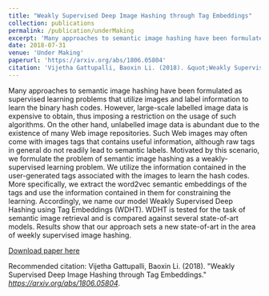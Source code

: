 ```yaml
---
title: "Weakly Supervised Deep Image Hashing through Tag Embeddings"
collection: publications
permalink: /publication/underMaking
excerpt: 'Many approaches to semantic image hashing have been formulated as supervised learning problems that utilize images and label information to learn the binary hash codes. However, large-scale labelled image data is expensive to obtain, thus imposing a restriction on the usage of such algorithms. On the other hand, unlabelled image data is abundant due to the existence of many Web image repositories. Such Web images may often come with images tags that contains useful information, although raw tags in general do not readily lead to semantic labels. Motivated by this scenario, we formulate the problem of semantic image hashing as a weakly-supervised learning problem. We utilize the information contained in the user-generated tags associated with the images to learn the hash codes. More specifically, we extract the word2vec semantic embeddings of the tags and use the information contained in them for constraining the learning. Accordingly, we name our model Weakly Supervised Deep Hashing using Tag Embeddings (WDHT). WDHT is tested for the task of semantic image retrieval and is compared against several state-of-art models. Results show that our approach sets a new state-of-art in the area of weekly supervised image hashing.'
date: 2018-07-31
venue: 'Under Making'
paperurl: 'https://arxiv.org/abs/1806.05804'
citation: 'Vijetha Gattupalli, Baoxin Li. (2018). &quot;Weakly Supervised Deep Image Hashing through Tag Embeddings.&quot; <i>https://arxiv.org/abs/1806.05804</i>.'
---
```

Many approaches to semantic image hashing have been formulated as supervised learning problems that utilize images and label information to learn the binary hash codes. However, large-scale labelled image data is expensive to obtain, thus imposing a restriction on the usage of such algorithms. On the other hand, unlabelled image data is abundant due to the existence of many Web image repositories. Such Web images may often come with images tags that contains useful information, although raw tags in general do not readily lead to semantic labels. Motivated by this scenario, we formulate the problem of semantic image hashing as a weakly-supervised learning problem. We utilize the information contained in the user-generated tags associated with the images to learn the hash codes. More specifically, we extract the word2vec semantic embeddings of the tags and use the information contained in them for constraining the learning. Accordingly, we name our model Weakly Supervised Deep Hashing using Tag Embeddings (WDHT). WDHT is tested for the task of semantic image retrieval and is compared against several state-of-art models. Results show that our approach sets a new state-of-art in the area of weekly supervised image hashing.

[Download paper here](https://arxiv.org/abs/1806.05804)

Recommended citation: Vijetha Gattupalli, Baoxin Li. (2018). &quot;Weakly Supervised Deep Image Hashing through Tag Embeddings.&quot; <i>https://arxiv.org/abs/1806.05804</i>.